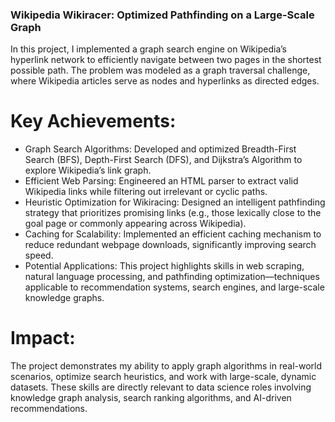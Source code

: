 ### Wikipedia Wikiracer: Optimized Pathfinding on a Large-Scale Graph
In this project, I implemented a graph search engine on Wikipedia’s hyperlink network to efficiently navigate between two pages in the shortest possible path. The problem was modeled as a graph traversal challenge, where Wikipedia articles serve as nodes and hyperlinks as directed edges.

# Key Achievements:
- Graph Search Algorithms: Developed and optimized Breadth-First Search (BFS), Depth-First Search (DFS), and Dijkstra’s Algorithm to explore Wikipedia’s link graph.
- Efficient Web Parsing: Engineered an HTML parser to extract valid Wikipedia links while filtering out irrelevant or cyclic paths.
- Heuristic Optimization for Wikiracing: Designed an intelligent pathfinding strategy that prioritizes promising links (e.g., those lexically close to the goal page or commonly appearing across Wikipedia).
- Caching for Scalability: Implemented an efficient caching mechanism to reduce redundant webpage downloads, significantly improving search speed.
- Potential Applications: This project highlights skills in web scraping, natural language processing, and pathfinding optimization—techniques applicable to recommendation systems, search engines, and large-scale knowledge graphs.

# Impact:
The project demonstrates my ability to apply graph algorithms in real-world scenarios, optimize search heuristics, and work with large-scale, dynamic datasets. These skills are directly relevant to data science roles involving knowledge graph analysis, search ranking algorithms, and AI-driven recommendations.

